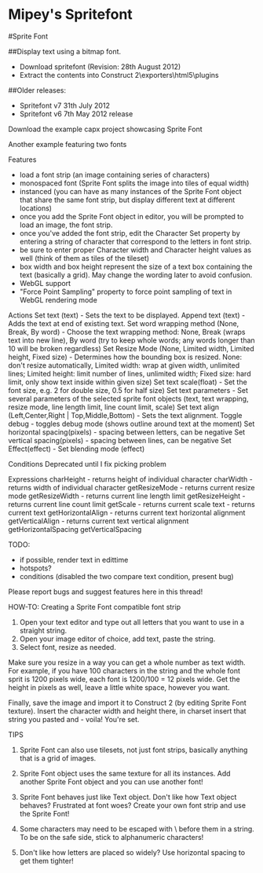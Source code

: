 Mipey's Spritefont
==================

#Sprite Font

##Display text using a bitmap font.


* Download spritefont (Revision: 28th August 2012)
* Extract the contents into Construct 2\exporters\html5\plugins

##Older releases:

 * Spritefont v7 31th July 2012
 * Spritefont v6 7th May 2012 release

Download the example capx project showcasing Sprite Font

Another example featuring two fonts

Features
- load a font strip (an image containing series of characters)
- monospaced font (Sprite Font splits the image into tiles of equal width)
- instanced (you can have as many instances of the Sprite Font object that share the same font strip, but display different text at different locations)
- once you add the Sprite Font object in editor, you will be prompted to load an image, the font strip.
- once you've added the font strip, edit the Character Set property by entering a string of character that correspond to the letters in font strip.
- be sure to enter proper Character width and Character height values as well (think of them as tiles of the tileset)
- box width and box height represent the size of a text box containing the text (basically a grid). May change the wording later to avoid confusion.
- WebGL support
- "Force Point Sampling" property to force point sampling of text in WebGL rendering mode

Actions
Set text (text) - Sets the text to be displayed.
Append text (text) - Adds the text at end of existing text.
Set word wrapping method (None, Break, By word) - Choose the text wrapping method: None, Break (wraps text into new line), By word (try to keep whole words; any words longer than 10 will be broken regardless)
Set Resize Mode (None, Limited width, Limited height, Fixed size) - Determines how the bounding box is resized. None: don't resize automatically, Limited width: wrap at given width, unlimited lines; Limited height: limit number of lines, unlimited width; Fixed size: hard limit, only show text inside within given size)
Set text scale(float) - Set the font size, e.g. 2 for double size, 0.5 for half size)
Set text parameters - Set several parameters of the selected sprite font objects (text, text wrapping, resize mode, line length limit, line count limit, scale)
Set text align (Left,Center,Right | Top,Middle,Bottom) - Sets the text alignment.
Toggle debug - toggles debug mode (shows outline around text at the moment)
Set horizontal spacing(pixels) - spacing between letters, can be negative
Set vertical spacing(pixels) - spacing between lines, can be negative
Set Effect(effect) - Set blending mode (effect)

Conditions
Deprecated until I fix picking problem


Expressions
charHeight - returns height of individual character
charWidth - returns width of individual character
getResizeMode - returns current resize mode
getResizeWidth - returns current line length limit
getResizeHeight - returns current line count limit
getScale - returns current scale
text - returns current text
getHorizontalAlign - returns current text horizontal alignment
getVerticalAlign - returns current text vertical alignment
getHorizontalSpacing
getVerticalSpacing

TODO:
- if possible, render text in edittime
- hotspots?
- conditions (disabled the two compare text condition, present bug)

Please report bugs and suggest features here in this thread!

HOW-TO: Creating a Sprite Font compatible font strip
1. Open your text editor and type out all letters that you want to use in a straight string.
2. Open your image editor of choice, add text, paste the string.
3. Select font, resize as needed.

Make sure you resize in a way you can get a whole number as text width. For example, if you have 100 characters in the string and the whole font sprit is 1200 pixels wide, each font is 1200/100 = 12 pixels wide. Get the height in pixels as well, leave a little white space, however you want.

Finally, save the image and import it to Construct 2 (by editing Sprite Font texture). Insert the character width and height there, in charset insert that string you pasted and - voila! You're set.

TIPS
1. Sprite Font can also use tilesets, not just font strips, basically anything that is a grid of images.

2. Sprite Font object uses the same texture for all its instances. Add another Sprite Font object and you can use another font!

3. Sprite Font behaves just like Text object. Don't like how Text object behaves? Frustrated at font woes? Create your own font strip and use the Sprite Font!

4. Some characters may need to be escaped with \ before them in a string. To be on the safe side, stick to alphanumeric characters!

5. Don't like how letters are placed so widely? Use horizontal spacing to get them tighter!
